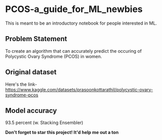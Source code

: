 # PCOS-a_guide_for_ML_newbies

This is meant to be an introductory notebook for people interested in ML. 

## Problem Statement

To create an algorithm that can accurately predict the occuring of Polycystic Ovary Syndrome (PCOS) in women.

## Original dataset

Here's the link- https://www.kaggle.com/datasets/prasoonkottarathil/polycystic-ovary-syndrome-pcos

## Model accuracy

93.5 percent (w. Stacking Ensembler)

**Don't forget to star this project! It'd help me out a ton**
